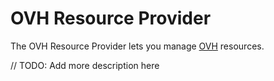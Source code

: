 # OVH Resource Provider

The OVH Resource Provider lets you manage [OVH](https://www.ovhcloud.com/en/) resources.

// TODO: Add more description here
